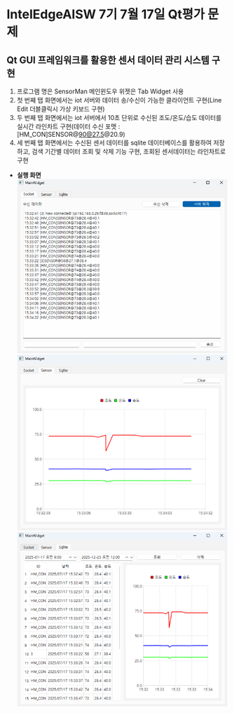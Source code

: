 # IntelEdgeAISW 7기 7월 17일 Qt평가 문제

## Qt GUI 프레임워크를 활용한 센서 데이터 관리 시스템 구현

1. 프로그램 명은 SensorMan 메인윈도우 위젯은 Tab Widget 사용
2. 첫 번째 탭 화면에서는 iot 서버와 데이터 송/수신이 가능한 클라이언트 구현(Line Edit 더블클릭시 가상 키보드 구현)
3. 두 번째 탭 화면에서는 iot 서버에서 10초 단위로 수신된 조도/온도/습도 데이터를 실시간 라인차트 구현(데이터 수신 포맷 : [HM_CON]SENSOR@90@27.5@20.9)
4. 세 번째 탭 화면에서는 수신된 센서 데이터를 sqlite 데이터베이스를 활용하여 저장하고, 검색 기간별 데이터 조회 및 삭제 기능 구현, 조회된 센서데이터는 라인차트로 구현

- **실행 화면**<br>
![Tab1_Socket](../docs/Img/QtTest_1.png)<br>
![Tab2_Sensor](../docs/Img/QtTest_2.png)<br>
![Tab3_Sqlite](../docs/Img/QtTest_3.png)<br>